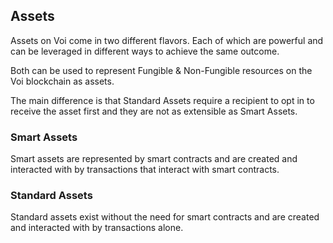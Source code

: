 
## Assets

Assets on Voi come in two different flavors. Each of which are powerful and can be leveraged in different ways to achieve the same outcome.

Both can be used to represent Fungible & Non-Fungible resources on the Voi blockchain as assets. 

The main difference is that Standard Assets require a recipient to opt in to receive the asset first and they are not as extensible as Smart Assets.


### Smart Assets

Smart assets are represented by smart contracts and are created and interacted with by transactions that interact with smart contracts.


### Standard Assets

Standard assets exist without the need for smart contracts and are created and interacted with by transactions alone.
